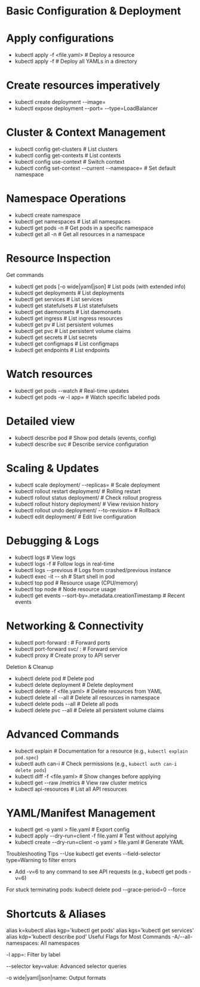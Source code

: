 # Basic Configuration & Deployment

# Apply configurations
- kubectl apply -f <file.yaml>          # Deploy a resource
- kubectl apply -f <folder/>         # Deploy all YAMLs in a directory

# Create resources imperatively
- kubectl create deployment <name> --image=<image>
- kubectl expose deployment <name> --port=<port> --type=LoadBalancer

# Cluster & Context Management
- kubectl config get-clusters           # List clusters
- kubectl config get-contexts            # List contexts
- kubectl config use-context <context>   # Switch context
- kubectl config set-context --current --namespace=<ns> # Set default namespace

# Namespace Operations
- kubectl create namespace <ns-name>
- kubectl get namespaces                 # List all namespaces
- kubectl get pods -n <ns-name>          # Get pods in a specific namespace
- kubectl get all -n <ns-name>           # Get all resources in a namespace

# Resource Inspection
Get commands
- kubectl get pods [-o wide|yaml|json]   # List pods (with extended info)
- kubectl get deployments               # List deployments
- kubectl get services                  # List services
- kubectl get statefulsets              # List statefulsets
- kubectl get daemonsets                # List daemonsets
- kubectl get ingress                   # List ingress resources
- kubectl get pv                        # List persistent volumes
- kubectl get pvc                       # List persistent volume claims
- kubectl get secrets                   # List secrets
- kubectl get configmaps                # List configmaps
- kubectl get endpoints                 # List endpoints

# Watch resources
- kubectl get pods --watch              # Real-time updates
- kubectl get pods -w -l app=<label>    # Watch specific labeled pods

# Detailed view
- kubectl describe pod <pod-name>       # Show pod details (events, config)
- kubectl describe svc <service-name>   # Describe service configuration

# Scaling & Updates
- kubectl scale deployment/<name> --replicas=<number>  # Scale deployment
- kubectl rollout restart deployment/<name>           # Rolling restart
- kubectl rollout status deployment/<name>           # Check rollout progress
- kubectl rollout history deployment/<name>          # View revision history
- kubectl rollout undo deployment/<name> --to-revision=<number>  # Rollback
- kubectl edit deployment/<name>                    # Edit live configuration

# Debugging & Logs
- kubectl logs <pod-name>               # View logs
- kubectl logs -f <pod-name>            # Follow logs in real-time
- kubectl logs --previous <pod-name>    # Logs from crashed/previous instance
- kubectl exec -it <pod-name> -- sh     # Start shell in pod
- kubectl top pod <pod-name>            # Resource usage (CPU/memory)
- kubectl top node                       # Node resource usage
- kubectl get events --sort-by=.metadata.creationTimestamp  # Recent events

# Networking & Connectivity
- kubectl port-forward <pod-name> <local-port>:<pod-port>  # Forward ports
- kubectl port-forward svc/<service> <local-port>:<service-port> # Forward service
- kubectl proxy                        # Create proxy to API server

Deletion & Cleanup
- kubectl delete pod <pod-name>         # Delete pod
- kubectl delete deployment <name>      # Delete deployment
- kubectl delete -f <file.yaml>         # Delete resources from YAML
- kubectl delete all --all             # Delete all resources in namespace
- kubectl delete pods --all            # Delete all pods
- kubectl delete pvc --all             # Delete all persistent volume claims

# Advanced Commands
- kubectl explain <resource>           # Documentation for a resource (e.g., `kubectl explain pod.spec`)
- kubectl auth can-i <verb> <resource> # Check permissions (e.g., `kubectl auth can-i delete pods`)
- kubectl diff -f <file.yaml>          # Show changes before applying
- kubectl get --raw /metrics           # View raw cluster metrics
- kubectl api-resources               # List all API resources

# YAML/Manifest Management
- kubectl get <resource> <name> -o yaml > file.yaml  # Export config
- kubectl apply --dry-run=client -f file.yaml        # Test without applying
- kubectl create <resource> <name> --dry-run=client -o yaml > file.yaml # Generate YAML

Troubleshooting Tips
--Use kubectl get events --field-selector type=Warning to filter errors

- Add -v=6 to any command to see API requests (e.g., kubectl get pods -v=6)

For stuck terminating pods: kubectl delete pod <name> --grace-period=0 --force

# Shortcuts & Aliases
alias k=kubectl
alias kgp='kubectl get pods'
alias kgs='kubectl get services'
alias kdp='kubectl describe pod'
Useful Flags for Most Commands
-A/--all-namespaces: All namespaces

-l app=<label>: Filter by label

--selector key=value: Advanced selector queries

-o wide|yaml|json|name: Output formats
